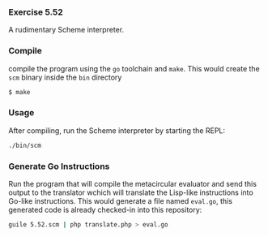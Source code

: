 ### Exercise 5.52
A rudimentary Scheme interpreter.

### Compile
compile the program using the `go` toolchain and `make`. This would create the `scm` binary inside the `bin` directory
```bash
$ make
```

### Usage
After compiling, run the Scheme interpreter by starting the REPL:
```bash
./bin/scm
```

### Generate Go Instructions
Run the program that will compile the metacircular evaluator and send this output to the translator wchich will translate the Lisp-like instructions into Go-like instructions. This would generate a file named `eval.go`, this generated code is already checked-in into this repository:
```bash
guile 5.52.scm | php translate.php > eval.go
```


